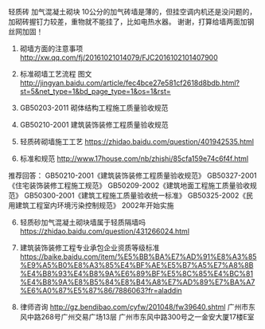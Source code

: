 轻质砖 加气混凝土砌块
10公分的加气砖墙是薄的，但挂空调内机还是没问题的，加砌砖握钉力较差，重物就不能挂了，比如电热水器。
谢谢，打算给墙两面加钢丝网加固！


1. 砌墙方面的注意事项
http://xw.qq.com/fj/20161021014079/FJC2016102101407900


1. 标准砌墙工艺流程 图文
http://jingyan.baidu.com/article/fec4bce27e581cf2618d8bdb.html?st=5&net_type=1&bd_page_type=1&os=1&rst=

2. GB50203-2011 砌体结构工程施工质量验收规范
3. GB50210-2001 建筑装饰装修工程质量验收规范

4. 轻质砖砌墙施工工艺
https://zhidao.baidu.com/question/401942535.html


5. 标准和规范
http://www.17house.com/nb/zhishi/85cfa159e74c6f4f.html

推荐回答：
GB50210-2001《建筑装饰装修工程质量验收规范》
GB50327-2001《住宅装饰装修工程施工规范》
GB50209-2002《建筑地面工程施工质量验收规范》
GB50300-2001《建筑工程施工质量验收统一标准》
GB50325-2002《民用建筑工程室内环境污染控制规范》
2002年开始实施

6. 轻质砂加气混凝土砌块墙属于轻质隔墙吗
https://zhidao.baidu.com/question/431266024.html


7. 建筑装饰装修工程专业承包企业资质等级标准
https://baike.baidu.com/item/%E5%BB%BA%E7%AD%91%E8%A3%85%E9%A5%B0%E8%A3%85%E4%BF%AE%E5%B7%A5%E7%A8%8B%E4%B8%93%E4%B8%9A%E6%89%BF%E5%8C%85%E4%BC%81%E4%B8%9A%E8%B5%84%E8%B4%A8%E7%AD%89%E7%BA%A7%E6%A0%87%E5%87%86/7886063?fr=aladdin

8. 律师咨询
http://gz.bendibao.com/cyfw/201048/fw39640.shtml
广州市东风中路268号广州交易广场13层
广州市东风中路300号之一金安大厦17楼E室